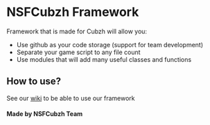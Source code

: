# NSFCubzh Framework
Framework that is made for Cubzh will allow you:
* Use github as your code storage (support for team development)
* Separate your game script to any file count
* Use modules that will add many useful classes and functions

## How to use?
See our [wiki](https://github.com/nsfcubzh/framework/wiki) to be able to use our framework

#### Made by NSFCubzh Team 
